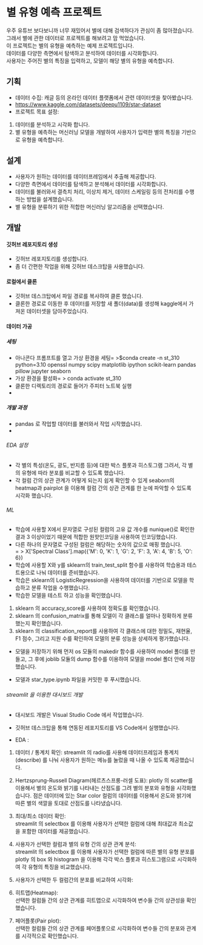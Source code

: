 # 별 유형 예측 프로젝트
우주 유튜브 보다보니까 너무 재밌어서 별에 대해 검색하다가 관심이 좀 많아졌습니다.  
그래서 별에 관한 데이터로 프로젝트를 해보려고 맘 먹었습니다.  
이 프로젝트는 별의 유형을 예측하는 예제 프로젝트입니다.  
데이터를 다양한 측면에서 탐색하고 분석하여 데이터를 시각화합니다.  
사용자는 주어진 별의 특징을 입력하고, 모델이 해당 별의 유형을 예측합니다.  

## 기획
- 데이터 수집: 캐글 등의 온라인 데이터 플랫폼에서 관련 데이터셋을 찾아봤습니다.
-  https://www.kaggle.com/datasets/deepu1109/star-dataset
- 프로젝트 목표 설정:  
1. 데이터를 분석하고 시각화 합니다.  
2. 별 유형을 예측하는 머신러닝 모델을 개발하여 사용자가 입력한 별의 특징을 기반으로 유형을 예측합니다.  


## 설계
- 사용자가 원하는 데이터를 데이터프레임에서 추출해 제공합니다.
- 다양한 측면에서 데이터를 탐색하고 분석해서 데이터를 시각화합니다.  
- 데이터를 불러와서 결측치 처리, 이상치 제거, 데이터 스케일링 등의 전처리를 수행하는 방법을 설계했습니다.  
- 별 유형을 분류하기 위한 적합한 머신러닝 알고리즘을 선택했습니다.  


## 개발

#### 깃허브 레포지토리 생성

- 깃허브 레포지토리를 생성합니다.
- 좀 더 간편한 작업을 위해 깃허브 데스크탑을 사용했습니다.

#### 로컬에서 클론

- 깃허브 데스크탑에서 파일 경로를 복사하여 클론 했습니다.
- 클론한 경로로 이동한 후 데이터를 저장할 새 폴더(data)를 생성해 kaggle에서 가져온 데이터셋을 담아주었습니다.

#### 데이터 가공  

##### 세팅 
- 아나콘다 프롬프트를 열고 가상 환경을 세팅= >$conda create -n st_310 python=3.10 openssl numpy scipy matplotlib ipython scikit-learn pandas pillow jupyter seaborn
- 가상 환경을 활성화= > conda activate st_310
- 클론한 디렉토리의 경로로 들어가 주피터 노트북 실행
- 
##### 개발 과정
- pandas 로 작업할 데이터를 불러와서 작업 시작했습니다.
- 
###### EDA 설정
- 각 별의 특성(온도, 광도, 반지름 등)에 대한 박스 플롯과 히스토그램 그려서, 각 별의 유형에 따라 분포를 비교할 수 있도록 했습니다.
- 각 컬럼 간의 상관 관계가 어떻게 되는지 쉽게 확인할 수 있게 seaborn의 heatmap과 pairplot 을 이용해 컬럼 간의 상관 관계를 한 눈에 파악할 수 있도록 시각화 했습니다.

###### ML
- 학습에 사용할 X에서 문자열로 구성된 컬럼의 고유 값 개수를 nunique()로 확인한 결과 3 이상이었기 때문에 적합한 원핫인코딩을 사용하여 인코딩했습니다.
- 다른 하나의 문자열로 구성된 컬럼은 해당하는 숫자의 값으로 매핑 했습니다.  
= > X['Spectral Class'].map({'M': 0, 'K': 1, 'G': 2, 'F': 3, 'A': 4, 'B': 5, 'O': 6})
- 학습에 사용할 X와 y를 sklearn의 train_test_split 함수를 사용하여 학습용과 테스트용으로 나눠 데이터를 준비했습니다.
- 학습은 sklearn의 LogisticRegression을 사용하여 데이터를 기반으로 모델을 학습하고 분류 작업을 수행했습니다.
- 학습한 모델을 테스트 하고 성능을 확인했습니다.
1. sklearn 의 accuracy_score를 사용하여 정확도를 확인했습니다.
2. sklearn 의 confusion_matrix를 통해 모델이 각 클래스를 얼마나 정확하게 분류했는지 확인했습니다.
3. sklearn 의 classification_report를 사용하여 각 클래스에 대한 정밀도, 재현율, F1 점수, 그리고 지원 수를 확인하여 모델의 분류 성능을 상세하게 평가했습니다.
- 모델을 저장하기 위해 먼저 os 모듈의 makedir 함수를 사용하여 model 폴더를 만들고, 그 후에 joblib 모듈의 dump 함수를 이용하여 모델을 model 폴더 안에 저장했습니다.

- 모델과 star_type.ipynb 파일을 커밋한 후 푸시했습니다.

###### streamlit 을 이용한 대시보드 개발
- 대시보드 개발은 Visual Studio Code 에서 작업했습니다.
- 깃허브 데스크탑을 통해 연동된 레포지토리를 VS Code에서 실행했습니다.


- EDA :
1. 데이터 / 통계치 확인:
streamlit 의 radio를 사용해 데이터프레임과 통계치 (describe) 를 나눠 사용자가 원하는 메뉴를 눌렀을 때 나올 수 있도록 제공했습니다.  
2. Hertzsprung-Russell Diagram(헤르츠스프룽-러셀 도표):
plotly 의 scatter를 이용해서 별의 온도와 밝기를 나타내는 산점도를 그려 별의 분포와 유형을 시각화했습니다.
점은 데이터에 있는 Star color 컬럼의 데이터를 이용해서 온도와 밝기에 따른 별의 색깔을 토대로 산점도를 나타냈습니다.    
3. 최대/최소 데이터 확인:  
streamlit 의 selectbox 를 이용해 사용자가 선택한 컬럼에 대해 최대값과 최소값을 포함한 데이터를 제공했습니다.  
4. 사용자가 선택한 컬럼과 별의 유형 간의 상관 관계 분석:  
streamlit 의 selectbox 를 이용해 사용자가 선택한 컬럼에 따른 별의 유형 분포를  
plotly 의 box 와 histogram 을 이용해 각각 박스 플롯과 히스토그램으로 시각화하여 각 유형의 특징을 비교했습니다.  
5. 사용자가 선택한 두 컬럼간의 분포를 비교하여 시각화:  

6. 히트맵(Heatmap):  
선택한 컬럼들 간의 상관 관계를 히트맵으로 시각화하여 변수들 간의 상관성을 확인했습니다.  
7. 페어플롯(Pair plot):  
선택한 컬럼들 간의 상관 관계를 페어플롯으로 시각화하여 변수들 간의 분포와 관계를 시각적으로 확인했습니다.


